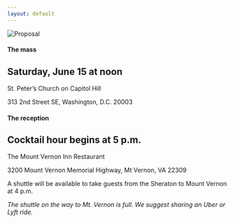 ```yaml
---
layout: default
---
```


![Proposal](../assets/images/IMG_6672.jpg)


#### The mass
## Saturday, June 15 at noon
St. Peter’s Church on Capitol Hill

313 2nd Street SE, Washington, D.C. 20003



#### The reception
## Cocktail hour begins at 5 p.m.
The Mount Vernon Inn Restaurant

3200 Mount Vernon Memorial Highway, Mt Vernon, VA 22309

A shuttle will be available to take guests from the Sheraton to Mount Vernon at 4 p.m. 

<!-- _[Please sign up to take the shuttle here.](https://forms.gle/y9tP3BTzTYtnodKv8)_ -->
_The shuttle on the way to Mt. Vernon is full. We suggest sharing an Uber or Lyft ride._
